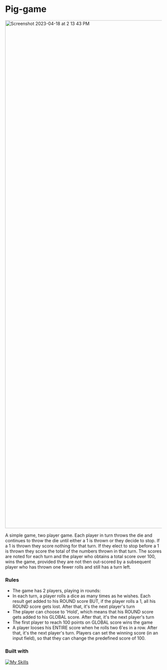 # Pig-game

<img width="1634" alt="Screenshot 2023-04-18 at 2 13 43 PM" src="https://user-images.githubusercontent.com/112902224/232866947-b34d7dc6-d8ff-4c58-8d7a-dea04a057e7d.png">

A simple game, two player game. Each player in turn throws the die and continues to throw the die until either a 1 is thrown or they decide to stop. If a 1 is thrown they score nothing for that turn. If they elect to stop before a 1 is thrown they score the total of the numbers thrown in that turn. The scores are noted for each turn and the player who obtains a total score over 100, wins the game, provided they are not then out-scored by a subsequent player who has thrown one fewer rolls and still has a turn left.

### Rules

* The game has 2 players, playing in rounds:
* In each turn, a player rolls a dice as many times as he wishes. Each result get added to his ROUND score
BUT, if the player rolls a 1, all his ROUND score gets lost. After that, it's the next player's turn
* The player can choose to 'Hold', which means that his ROUND score gets added to his GLOBAL score. After that, it's the next player's turn
* The first player to reach 100 points on GLOBAL score wins the game
* A player looses his ENTIRE score when he rolls two 6'es in a row. After that, it's the next player's turn. Players can set the winning score (in an input field), so that they can change the predefined score of 100.

### Built with
[![My Skills](https://skillicons.dev/icons?i=js,html,css)](https://skillicons.dev)


